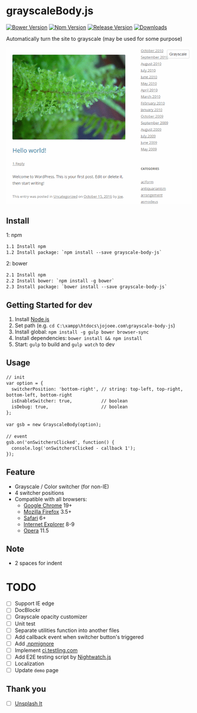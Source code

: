 # grayscaleBody.js
[![Bower Version](https://img.shields.io/bower/v/grayscale-body-js.svg)](https://bower.io/search/?q=grayscale-body-js) [![Npm Version](https://img.shields.io/npm/v/grayscale-body-js.svg)](https://www.npmjs.com/package/grayscale-body-js) [![Release Version](https://img.shields.io/github/release/jojoee/grayscale-body-js.svg)](https://github.com/jojoee/grayscale-body-js/releases) [![Downloads](https://img.shields.io/npm/dt/grayscale-body-js.svg)](https://github.com/jojoee/grayscale-body-js/archive/master.zip)

Automatically turn the site to grayscale (may be used for some purpose)

[![grayscaleBody.js - screenshot 1](https://raw.githubusercontent.com/jojoee/grayscale-body-js/master/screenshot/screenshot-1.gif "grayscaleBody.js - screenshot 1")](http://jojoee.github.io/grayscale-body-js/)

## Install
1: npm
```
1.1 Install npm
1.2 Install package: `npm install --save grayscale-body-js`
```
2: bower
```
2.1 Install npm
2.2 Install bower: `npm install -g bower`
2.3 Install package: `bower install --save grayscale-body-js`
```

## Getting Started for dev
1. Install [Node.js](https://nodejs.org/en/)
2. Set path (e.g. `cd C:\xampp\htdocs\jojoee.com\grayscale-body-js`)
3. Install global: `npm install -g gulp bower browser-sync`
4. Install dependencies: `bower install && npm install`
5. Start: `gulp` to build and `gulp watch` to dev

## Usage
```
// init
var option = {
  switcherPosition: 'bottom-right', // string: top-left, top-right, bottom-left, bottom-right
  isEnableSwitcher: true,           // boolean
  isDebug: true,                    // boolean
};

var gsb = new GrayscaleBody(option);

// event
gsb.on('onSwitchersClicked', function() {
  console.log('onSwitchersClicked - callback 1');
});
```

## Feature
- Grayscale / Color switcher (for non-IE)
- 4 switcher positions
- Compatible with all browsers:
  - [Google Chrome](https://www.google.com/chrome/) 19+
  - [Mozilla Firefox](https://www.mozilla.org/firefox/) 3.5+
  - [Safari](http://www.apple.com/safari/) 6+
  - [Internet Explorer](https://www.microsoft.com/en-us/download/internet-explorer.aspx) 8-9
  - [Opera](http://www.opera.com/) 11.5

## Note
- 2 spaces for indent

# TODO
- [ ] Support IE edge
- [ ] DocBlockr
- [ ] Grayscale opacity customizer
- [ ] Unit test
- [ ] Separate utilities function into another files
- [ ] Add callback event when switcher button's triggered
- [ ] Add [.npmignore](https://docs.npmjs.com/misc/developers)
- [ ] Implement [ci.testling.com](https://ci.testling.com/)
- [ ] Add E2E testing script by [Nightwatch.js](http://nightwatchjs.org/)
- [ ] Localization
- [ ] Update `demo` page

## Thank you
- [ ] [Unsplash It](https://unsplash.it/)
